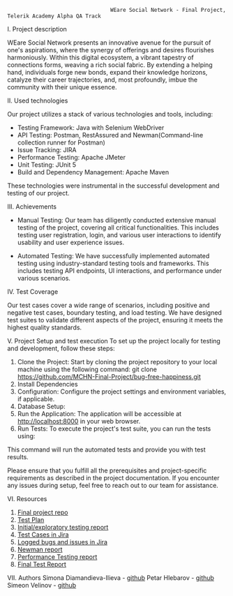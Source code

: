                                      WEare Social Network - Final Project, Telerik Academy Alpha QA Track

I. Project description

WEare Social Network presents an innovative avenue for the pursuit of one's aspirations, where the synergy of offerings and desires flourishes harmoniously. Within this digital ecosystem, a vibrant tapestry of connections forms, weaving a rich social fabric. By extending a helping hand, individuals forge new bonds, expand their knowledge horizons, catalyze their career trajectories, and, most profoundly, imbue the community with their unique essence.

II. Used technologies 

Our project utilizes a stack of various technologies and tools, including:

- Testing Framework: Java with Selenium WebDriver
- API Testing: Postman, RestAssured and Newman(Command-line collection runner for Postman)
- Issue Tracking: JIRA
- Performance Testing: Apache JMeter
- Unit Testing: JUnit 5
- Build and Dependency Management: Apache Maven

These technologies were instrumental in the successful development and testing of our project.

III. Achievements

- Manual Testing: Our team has diligently conducted extensive manual testing of the project, covering all critical functionalities. This includes testing user registration, login, and various user interactions to identify usability and user experience issues.

- Automated Testing: We have successfully implemented automated testing using industry-standard testing tools and frameworks. This includes testing API endpoints, UI interactions, and performance under various scenarios.

IV. Test Coverage

Our test cases cover a wide range of scenarios, including positive and negative test cases, boundary testing, and load testing. We have designed test suites to validate different aspects of the project, ensuring it meets the highest quality standards.

V. Project Setup and test execution
To set up the project locally for testing and development, follow these steps:

1. Clone the Project: Start by cloning the project repository to your local machine using the following command: git clone https://github.com/MCHN-Final-Project/bug-free-happiness.git
2. Install Dependencies
3. Configuration: Configure the project settings and environment variables, if applicable. 
4. Database Setup: 
5. Run the Application: The application will be accessible at [http://localhost:8000](http://localhost:8000) in your web browser.
6. Run Tests: To execute the project's test suite, you can run the tests using: 

This command will run the automated tests and provide you with test results.

Please ensure that you fulfill all the prerequisites and project-specific requirements as described in the project documentation. If you encounter any issues during setup, feel free to reach out to our team for assistance.

VI. Resources
1. [Final project repo](https://github.com/MCHN-Final-Project/bug-free-happiness/tree/main)
2. [Test Plan](https://drive.google.com/drive/folders/1dx9yin_QygG3MwIl6H1iyvthyyQu8oeH)
3. [Initial/exploratory testing report](https://drive.google.com/drive/folders/1dx9yin_QygG3MwIl6H1iyvthyyQu8oeH)
4. [Test Cases in Jira](https://simvel.atlassian.net/jira/software/c/projects/Q5FP/boards/6)
5. [Logged bugs and issues in Jira](https://simvel.atlassian.net/jira/software/c/projects/Q5FP/boards/4)
6. [Newman report]() 
7. [Performance Testing report]() 
7. [Final Test Report]() 

VII. Authors
Simona Diamandieva-Ilieva - [github](https://github.com/SimonaDiamandievaIlieva)
Petar Hlebarov - [github]()
Simeon Velinov - [github]()